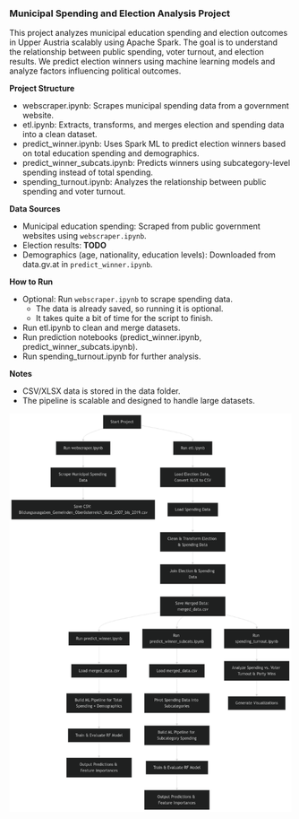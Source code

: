 ### Municipal Spending and Election Analysis Project

This project analyzes municipal education spending and election outcomes in Upper Austria scalably using Apache Spark. The goal is to understand the relationship between public spending, voter turnout, and election results. We predict election winners using machine learning models and analyze factors influencing political outcomes.

**Project Structure**
- webscraper.ipynb: Scrapes municipal spending data from a government website.
- etl.ipynb: Extracts, transforms, and merges election and spending data into a clean dataset.
- predict_winner.ipynb: Uses Spark ML to predict election winners based on total education spending and demographics.
- predict_winner_subcats.ipynb: Predicts winners using subcategory-level spending instead of total spending.
- spending_turnout.ipynb: Analyzes the relationship between public spending and voter turnout.

**Data Sources**
- Municipal education spending: Scraped from public government websites using `webscraper.ipynb`.
- Election results: **TODO**
- Demographics (age, nationality, education levels): Downloaded from data.gv.at in `predict_winner.ipynb`.

**How to Run**
- Optional: Run `webscraper.ipynb` to scrape spending data.
    - The data is already saved, so running it is optional.
    - It takes quite a bit of time for the script to finish.
- Run etl.ipynb to clean and merge datasets.
- Run prediction notebooks (predict_winner.ipynb, predict_winner_subcats.ipynb).
- Run spending_turnout.ipynb for further analysis.

**Notes**
- CSV/XLSX data is stored in the data folder.
- The pipeline is scalable and designed to handle large datasets.

![Project Flowchart](flowchart_mermaid.png)